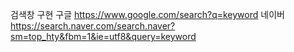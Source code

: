 검색창 구현
구글
https://www.google.com/search?q=keyword
네이버
https://search.naver.com/search.naver?sm=top_hty&fbm=1&ie=utf8&query=keyword
